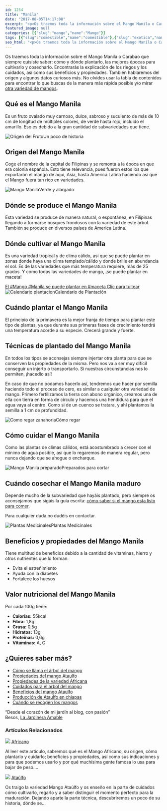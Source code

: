 ```yaml
---
id: 1254
title: "Manila"
date: "2017-08-05T14:17:08"
excerpt: "<p>Os traemos toda la información sobre el Mango Manila o Carabao que siempre quisiste saber: cómo y dónde plantarlo, las mejores épocas para cultivarlo y cosecharlo. Encontrarás la explicación de los riegos y los cuidados, así como sus beneficios y propiedades. También hablaremos del origen y algunos datos curiosos más. No olvides usar la tabla&hellip; <a class=\"more-link\" href=\"https://plantasyflores.online/mango/manila/\">Seguir leyendo <span class=\"screen-reader-text\">Manila</span> <span class=\"meta-nav\" aria-hidden=\"true\">&rarr;</span></a></p>\n"
featured_image: null
categories: [{"slug":"mango","name":"Mango"}]
tags: [{"slug":"comestible","name":"comestible"},{"slug":"exotica","name":"exotica"},{"slug":"fruta","name":"fruta"},{"slug":"tropical","name":"tropical"},{"slug":"verde","name":"verde"}]
seo_html: "<p>Os traemos toda la información sobre el Mango Manila o Carabao que siempre quisiste saber: cómo y dónde plantarlo, las mejores épocas para cultivarlo y cosecharlo. Encontrarás la explicación de los riegos y los cuidados, así como sus beneficios y propiedades. También hablaremos del origen y algunos datos curiosos más. No olvides usar la tabla de contenidos para encontrar lo que buscas de la manera más rápida posible y/o mirar <a href=\"/mango/#Tipos_de_Mango\">otra variedad de mangos</a>.</p> <h2>Qué es el Mango Manila</h2> <p>Es un fruto ovalado muy carnoso, dulce, sabroso y suculento de más de 10 cm de longitud de múltiples colores, de verde hasta rojo, incluido el amarillo. Eso es debido a la gran cantidad de subvariedades que tiene.</p> <img src=\"https://plantasyflores.online/wp-content/uploads/2017/07/book-419589_1280-300x217.jpg\" alt=\"Origen del Fruto\" />Un poco de historia <h2>Origen del Mango Manila</h2> <p>Coge el nombre de la capital de Filipinas y se remonta a la época en que era colonia española. Esto tiene relevancia, pues fueron estos los que exportaron el mango de aquí, Asia, hasta America Latina haciendo así que el Mango fuera tan rico en variedades.</p> <img src=\"https://plantasyflores.online/wp-content/uploads/2017/08/king-mango-214269_1280-325x244.jpg\" alt=\"Mango Manila\" />Verde y alargado <h2>Dónde se produce el Mango Manila</h2> <p>Esta variedad se produce de manera natural, o espontánea, en Filipinas llegando a formarse bosques frondosos con la variedad de este árbol. También se produce en diversos países de America Latina.</p> <h2>Dónde cultivar el Mango Manila</h2> <p>Es una variedad tropical y de clima cálido, así que se puede plantar en zonas donde haya una clima templado/cálido y donde brille en abundancia el sol. Es de las variedades que más temperatura requiere, más de 25 grados. Y como todas las variedades de mango, ¡se puede plantar en maceta!</p> <a href=\"https://twitter.com/intent/tweet?url=/mango/ataulfo/&amp;text=El%20%23Mango%20%23Manila%20se%20puede%20plantar%20en%20%23maceta&amp;via=JardineraAmable&amp;related=JardineraAmable\" target=\"_blank\" rel=\"noopener noreferrer\">El #Mango #Manila se puede plantar en #maceta </a><a href=\"https://twitter.com/intent/tweet?url=/mango/ataulfo/&amp;text=El%20%23Mango%20%23Manila%20se%20puede%20plantar%20en%20%23maceta&amp;via=JardineraAmable&amp;related=JardineraAmable\" target=\"_blank\" rel=\"noopener noreferrer\">﻿Clic para tuitear</a> <img src=\"https://plantasyflores.online/wp-content/uploads/2017/07/calender-2389150_1280-300x300.png\" alt=\"Calendario plantacion\" />Calendario de Plantación <h2>Cuándo plantar el Mango Manila</h2> <p>El principio de la primavera es la mejor franja de tiempo para plantar este tipo de plantas, ya que durante sus primeras fases de crecimiento tendrá una temperatura acorde a su especie. Crecerá grande y fuerte.</p> <h2>Técnicas de plantado del Mango Manila</h2> <p>En todos los tipos se aconsejas siempre injertar otra planta para que se conserven las propiedades de la misma. Pero nos va a ser muy difícil conseguir un injerto o transportarlo. Si nuestras circunstancias nos lo permiten, ¡hacedlo así!</p> <p>En caso de que no podamos hacerlo así, tendremos que hacer por semilla haciendo todo el proceso de cero, es similar a cualquier otra variedad de mango. Primero fertilizamos la tierra con abono orgánico, creamos una de ella con tierra en forma de círculo y hacemos una hendidura para que el agua vaya al centro. Como si de un cuenco se tratara, y ahí plantamos la semilla a 1 cm de profundidad.</p> <img src=\"https://plantasyflores.online/wp-content/uploads/2017/07/watering-can-1506750_1280-300x169.jpg\" alt=\"Como regar zanahoria\" />Cómo regar <h2>Cómo cuidar el Mango Manila</h2> <p>Como las plantas de climas cálidos, está acostumbrado a crecer con el mínimo de agua posible, así que lo regaremos de manera regular, pero nunca dejando que se ahogue o encharque.</p> <img src=\"https://plantasyflores.online/wp-content/uploads/2017/08/fruit-908353_1920-325x218.jpg\" alt=\"Mango Manila preparado\" />Preparados para cortar <h2>Cuándo cosechar el Mango Manila maduro</h2> <p>Depende mucho de la subvariedad que hayáis plantado, pero siempre os aconsejamos que sigáis la guía escrita: <a href=\"/mango/#Como_cosechar_Mango\">cómo saber si el mango esta listo para comer</a>.</p> <p>Para cualquier duda no dudéis en contactar.</p> <img src=\"https://plantasyflores.online/wp-content/uploads/2017/07/herbal-tea-1410565-325x202.jpg\" alt=\"Plantas Medicinales\" />Plantas Medicinales <h2>Beneficios y propiedades del Mango Manila</h2> <p>Tiene multitud de beneficios debido a la cantidad de vitaminas, hierro y otros nutrientes que lo forman:</p> <ul> <li>Evita el estreñimiento</li> <li>Ayuda con la diabetes</li> <li>Fortalece los huesos</li> </ul> <h2>Valor nutricional del Mango Manila</h2> <p>Por cada 100g tiene:</p> <ul> <li><strong>Calorías:</strong> 55kcal</li> <li><strong>Fibra:</strong> 1,8g</li> <li><strong>Grasa:</strong> 0,5g</li> <li><strong>Hidratos:</strong> 13g</li> <li><strong>Proteínas:</strong> 0,6g</li> <li><strong>Vitaminas:</strong> A, C</li> </ul> <h2>¿Quieres saber más?</h2> <ul> <li><a href=\"/mango#Tipos_de_Mango\">Cómo se llama el árbol del mango</a></li> <li><a href=\"/mango/ataulfo#Beneficios_y_Propiedades_del_Mango_Ataulfo\">Propiedades del mango Ataulfo</a></li> <li><a href=\"/mango/africano#Que_es_el_Mango_Africano\">Propiedades de la variedad Africana</a></li> <li><a href=\"/mango#Riegos_y_cuidados_del_Mango\">Cuidados para el árbol del mango</a></li> <li><a href=\"/mango/ataulfo#Beneficios_y_Propiedades_del_Mango_Ataulfo\">Beneficios del mango Ataulfo</a></li> <li><a href=\"/mango/ataulfo#Donde_se_produce_el_Mango_Ataulfo\">Producción de Ataulfo en chiapas</a></li> <li><a href=\"/mango#Como_cosechar_Mango\">Cuándo se recogen los mangos</a></li> </ul> <p>“Desde el corazón de mi jardín al blog, con pasión”<br /> Besos, <a href=\"/contacto/\">La Jardinera Amable</a></p> <h3> Artículos Relacionados </h3> <img src=\"https://plantasyflores.online/wp-content/uploads/2017/08/mango-1982330_1920.jpg\" /> <a href=\"/mango/africano/\"> Africano </a> <p>Al leer este artículo, sabremos qué es el Mango Africano, su origen, cómo plantarlo y cuidarlo; beneficios y propiedades, así como sus indicaciones y para que podemos usarlo y por qué muchísima gente famosa lo usa para bajar de peso....</p> <img src=\"https://plantasyflores.online/wp-content/uploads/2017/08/fruit-316675_1280.jpg\" /> <a href=\"/mango/ataulfo/\"> Ataúlfo </a> <p>Os traigo la variedad Mango Ataúlfo y os enseño en la parte de cuidados cómo cultivarlo, regarlo y a saber distinguir el momento perfecto para la maduración. Dejando aparte la parte técnica, descubriremos un poco de su historia, dónde se...</p>"
---
```


<p>Os traemos toda la información sobre el Mango Manila o Carabao que siempre quisiste saber: cómo y dónde plantarlo, las mejores épocas para cultivarlo y cosecharlo. Encontrarás la explicación de los riegos y los cuidados, así como sus beneficios y propiedades. También hablaremos del origen y algunos datos curiosos más. No olvides usar la tabla de contenidos para encontrar lo que buscas de la manera más rápida posible y/o mirar <a href="/mango/#Tipos_de_Mango">otra variedad de mangos</a>.</p> <h2>Qué es el Mango Manila</h2> <p>Es un fruto ovalado muy carnoso, dulce, sabroso y suculento de más de 10 cm de longitud de múltiples colores, de verde hasta rojo, incluido el amarillo. Eso es debido a la gran cantidad de subvariedades que tiene.</p> <img src="https://plantasyflores.online/wp-content/uploads/2017/07/book-419589_1280-300x217.jpg" alt="Origen del Fruto" />Un poco de historia <h2>Origen del Mango Manila</h2> <p>Coge el nombre de la capital de Filipinas y se remonta a la época en que era colonia española. Esto tiene relevancia, pues fueron estos los que exportaron el mango de aquí, Asia, hasta America Latina haciendo así que el Mango fuera tan rico en variedades.</p> <img src="https://plantasyflores.online/wp-content/uploads/2017/08/king-mango-214269_1280-325x244.jpg" alt="Mango Manila" />Verde y alargado <h2>Dónde se produce el Mango Manila</h2> <p>Esta variedad se produce de manera natural, o espontánea, en Filipinas llegando a formarse bosques frondosos con la variedad de este árbol. También se produce en diversos países de America Latina.</p> <h2>Dónde cultivar el Mango Manila</h2> <p>Es una variedad tropical y de clima cálido, así que se puede plantar en zonas donde haya una clima templado/cálido y donde brille en abundancia el sol. Es de las variedades que más temperatura requiere, más de 25 grados. Y como todas las variedades de mango, ¡se puede plantar en maceta!</p> <a href="https://twitter.com/intent/tweet?url=/mango/ataulfo/&amp;text=El%20%23Mango%20%23Manila%20se%20puede%20plantar%20en%20%23maceta&amp;via=JardineraAmable&amp;related=JardineraAmable" target="_blank" rel="noopener noreferrer">El #Mango #Manila se puede plantar en #maceta </a><a href="https://twitter.com/intent/tweet?url=/mango/ataulfo/&amp;text=El%20%23Mango%20%23Manila%20se%20puede%20plantar%20en%20%23maceta&amp;via=JardineraAmable&amp;related=JardineraAmable" target="_blank" rel="noopener noreferrer">﻿Clic para tuitear</a> <img src="https://plantasyflores.online/wp-content/uploads/2017/07/calender-2389150_1280-300x300.png" alt="Calendario plantacion" />Calendario de Plantación <h2>Cuándo plantar el Mango Manila</h2> <p>El principio de la primavera es la mejor franja de tiempo para plantar este tipo de plantas, ya que durante sus primeras fases de crecimiento tendrá una temperatura acorde a su especie. Crecerá grande y fuerte.</p> <h2>Técnicas de plantado del Mango Manila</h2> <p>En todos los tipos se aconsejas siempre injertar otra planta para que se conserven las propiedades de la misma. Pero nos va a ser muy difícil conseguir un injerto o transportarlo. Si nuestras circunstancias nos lo permiten, ¡hacedlo así!</p> <p>En caso de que no podamos hacerlo así, tendremos que hacer por semilla haciendo todo el proceso de cero, es similar a cualquier otra variedad de mango. Primero fertilizamos la tierra con abono orgánico, creamos una de ella con tierra en forma de círculo y hacemos una hendidura para que el agua vaya al centro. Como si de un cuenco se tratara, y ahí plantamos la semilla a 1 cm de profundidad.</p> <img src="https://plantasyflores.online/wp-content/uploads/2017/07/watering-can-1506750_1280-300x169.jpg" alt="Como regar zanahoria" />Cómo regar <h2>Cómo cuidar el Mango Manila</h2> <p>Como las plantas de climas cálidos, está acostumbrado a crecer con el mínimo de agua posible, así que lo regaremos de manera regular, pero nunca dejando que se ahogue o encharque.</p> <img src="https://plantasyflores.online/wp-content/uploads/2017/08/fruit-908353_1920-325x218.jpg" alt="Mango Manila preparado" />Preparados para cortar <h2>Cuándo cosechar el Mango Manila maduro</h2> <p>Depende mucho de la subvariedad que hayáis plantado, pero siempre os aconsejamos que sigáis la guía escrita: <a href="/mango/#Como_cosechar_Mango">cómo saber si el mango esta listo para comer</a>.</p> <p>Para cualquier duda no dudéis en contactar.</p> <img src="https://plantasyflores.online/wp-content/uploads/2017/07/herbal-tea-1410565-325x202.jpg" alt="Plantas Medicinales" />Plantas Medicinales <h2>Beneficios y propiedades del Mango Manila</h2> <p>Tiene multitud de beneficios debido a la cantidad de vitaminas, hierro y otros nutrientes que lo forman:</p> <ul> <li>Evita el estreñimiento</li> <li>Ayuda con la diabetes</li> <li>Fortalece los huesos</li> </ul> <h2>Valor nutricional del Mango Manila</h2> <p>Por cada 100g tiene:</p> <ul> <li><strong>Calorías:</strong> 55kcal</li> <li><strong>Fibra:</strong> 1,8g</li> <li><strong>Grasa:</strong> 0,5g</li> <li><strong>Hidratos:</strong> 13g</li> <li><strong>Proteínas:</strong> 0,6g</li> <li><strong>Vitaminas:</strong> A, C</li> </ul> <h2>¿Quieres saber más?</h2> <ul> <li><a href="/mango#Tipos_de_Mango">Cómo se llama el árbol del mango</a></li> <li><a href="/mango/ataulfo#Beneficios_y_Propiedades_del_Mango_Ataulfo">Propiedades del mango Ataulfo</a></li> <li><a href="/mango/africano#Que_es_el_Mango_Africano">Propiedades de la variedad Africana</a></li> <li><a href="/mango#Riegos_y_cuidados_del_Mango">Cuidados para el árbol del mango</a></li> <li><a href="/mango/ataulfo#Beneficios_y_Propiedades_del_Mango_Ataulfo">Beneficios del mango Ataulfo</a></li> <li><a href="/mango/ataulfo#Donde_se_produce_el_Mango_Ataulfo">Producción de Ataulfo en chiapas</a></li> <li><a href="/mango#Como_cosechar_Mango">Cuándo se recogen los mangos</a></li> </ul> <p>“Desde el corazón de mi jardín al blog, con pasión”<br /> Besos, <a href="/contacto/">La Jardinera Amable</a></p> <h3> Artículos Relacionados </h3> <img src="https://plantasyflores.online/wp-content/uploads/2017/08/mango-1982330_1920.jpg" /> <a href="/mango/africano/"> Africano </a> <p>Al leer este artículo, sabremos qué es el Mango Africano, su origen, cómo plantarlo y cuidarlo; beneficios y propiedades, así como sus indicaciones y para que podemos usarlo y por qué muchísima gente famosa lo usa para bajar de peso....</p> <img src="https://plantasyflores.online/wp-content/uploads/2017/08/fruit-316675_1280.jpg" /> <a href="/mango/ataulfo/"> Ataúlfo </a> <p>Os traigo la variedad Mango Ataúlfo y os enseño en la parte de cuidados cómo cultivarlo, regarlo y a saber distinguir el momento perfecto para la maduración. Dejando aparte la parte técnica, descubriremos un poco de su historia, dónde se...</p>
